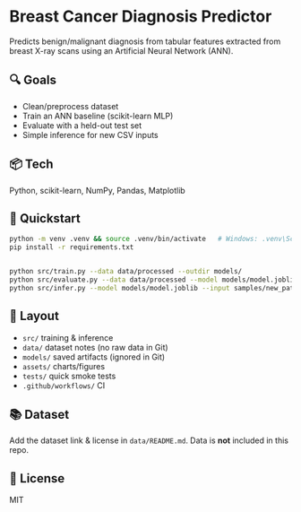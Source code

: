 
# Breast Cancer Diagnosis Predictor

Predicts benign/malignant diagnosis from tabular features extracted from breast X-ray scans using an Artificial Neural Network (ANN).



## 🔍 Goals
- Clean/preprocess dataset
- Train an ANN baseline (scikit-learn MLP)
- Evaluate with a held-out test set
- Simple inference for new CSV inputs

## 📦 Tech
Python, scikit-learn, NumPy, Pandas, Matplotlib

## 🚀 Quickstart
```bash
python -m venv .venv && source .venv/bin/activate   # Windows: .venv\Scripts\activate
pip install -r requirements.txt


python src/train.py --data data/processed --outdir models/
python src/evaluate.py --data data/processed --model models/model.joblib
python src/infer.py --model models/model.joblib --input samples/new_patients.csv --output predictions.csv
```

## 📁 Layout
- `src/` training & inference
- `data/` dataset notes (no raw data in Git)
- `models/` saved artifacts (ignored in Git)
- `assets/` charts/figures
- `tests/` quick smoke tests
- `.github/workflows/` CI

## 📚 Dataset
Add the dataset link & license in `data/README.md`.
Data is **not** included in this repo.

## 🧾 License
MIT
